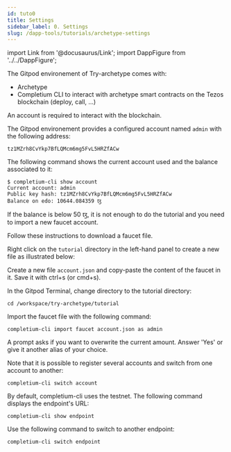 ```yaml
---
id: tuto0
title: Settings
sidebar_label: 0. Settings
slug: /dapp-tools/tutorials/archetype-settings
---
```


import Link from '@docusaurus/Link';
import DappFigure from '../../DappFigure';

The Gitpod environement of Try-archetype comes with:
* <Link to='/docs/dapp-tools/'>Archetype</Link>
* <Link to='/docs/dapp-tools/completium-cli'>Completium CLI</Link> to interact with archetype smart contracts on the Tezos blockchain (deploy, call, ...)

An account is required to interact with the blockchain.

The Gitpod environement provides a configured account named `admin` with the following address:

```
tz1MZrh8CvYkp7BfLQMcm6mg5FvL5HRZfACw
```

The following command shows the current account used and the balance associated to it:

```
$ completium-cli show account
Current account: admin
Public key hash: tz1MZrh8CvYkp7BfLQMcm6mg5FvL5HRZfACw
Balance on edo: 10644.084359 ꜩ
```

If the balance is below 50 ꜩ, it is not enough to do the tutorial and you need to import a new faucet account.

Follow these <Link to='/docs/dapp-tools/faucet#downlaod-test-account'>instructions</Link> to download a faucet file.

Right click on the `tutorial` directory in the left-hand panel to create a new file as illustrated below:

<DappFigure img="new_file.png" with='70%'/>

Create a new file `account.json` and copy-paste the content of the faucet in it. Save it with ctrl+s (or cmd+s).

In the <Link to='/docs/dapp-tools/gitpod#open-terminal'>Gitpod Terminal</Link>, change directory to the tutorial directory:
```
cd /workspace/try-archetype/tutorial
```

Import the faucet file with the following command:

```
completium-cli import faucet account.json as admin
```

A prompt asks if you want to overwrite the current amount. Answer 'Yes' or give it another alias of your choice.

Note that it is possible to register several accounts and switch from one account to another:

```
completium-cli switch account
```

By default, completium-cli uses the testnet. The following command displays the endpoint's URL:

```
completium-cli show endpoint
```

Use the following command to switch to another endpoint:

```
completium-cli switch endpoint
```


